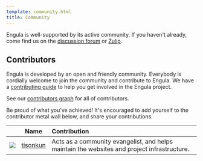 ```yaml
---
template: community.html
title: Community
---
```


Engula is well-supported by its active community. If you haven't already, come find us on the [discussion forum](https://github.com/engula/engula/discussions) or [Zulip](https://engula.zulipchat.com/).

## Contributors

Engula is developed by an open and friendly community. Everybody is cordially welcome to join the community and contribute to Engula. We have a [contributing guide](https://github.com/engula/engula/blob/main/CONTRIBUTING.md) to help you get involved in the Engula project.

See our [contributors graph](https://github.com/engula/engula/graphs/contributors) for all of contributors.

Be proud of what you've achieved! It's encouraged to add yourself to the contributor metal wall below, and share your contributions.

|                                                                                             | Name                                    | Contribution                                                                                |
| :------------------------------------------------------------------------------------------ | --------------------------------------- | :------------------------------------------------------------------------------------------ |
| <img src="https://avatars.githubusercontent.com/u/18818196?v=4" class="contributor-avatar"> | [tisonkun](https://github.com/tisonkun) | Acts as a community evangelist, and helps maintain the websites and project infrastructure. |
